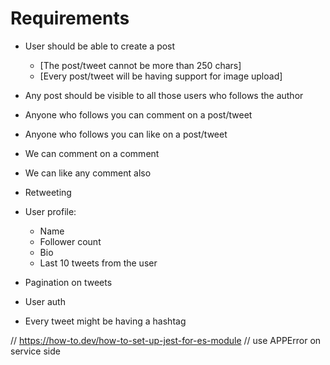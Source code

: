 # Requirements

- User should be able to create a post
    - [The post/tweet cannot be more than 250 chars]
    - [Every post/tweet will be having support for image upload]

- Any post should be visible to all those users who follows the author
- Anyone who follows you can comment on a post/tweet
- Anyone who follows you can like on a post/tweet
- We can comment on a comment
- We can like any comment also
- Retweeting

- User profile:
    - Name
    - Follower count
    - Bio
    - Last 10 tweets from the user

- Pagination on tweets 
- User auth 

- Every tweet might be having a hashtag 


// https://how-to.dev/how-to-set-up-jest-for-es-module
// use APPError on service side 